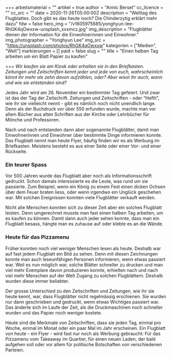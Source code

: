 +++
arbeitsmaterial = ""
artikel = true
author = "Annic Berset"
cc_licence = ""
cc_src = ""
date = 2020-11-26T05:00:00Z
description = "Welttag des Flugblattes. Doch gibt es das heute noch? Die Chinderzytig erklärt mehr dazu"
fdw = false
hero_img = "/v1605975685/yonghyun-lee-RhGK4qOwxxw-unsplash_xxxmcz.jpg"
img_description = "Flugblätter dienen der Information für die Einwohnerinnen und Einwohner."
img_photographer = "Yonghyun Lee"
img_src = "https://unsplash.com/photos/RhGK4qOwxxw"
kategorien = ["Medien", "Welt"]
markierungen = []
paid = false
slug = ""
title = "Einen halben Tag arbeiten um ein Blatt Papier zu kaufen"

+++
_Wir kaufen sie am Kiosk oder erhalten sie in den Briefkasten. Zeitungen und Zeitschriften kennt jeder und jede von euch, wahrscheinlich könnt ihr mehr als zehn davon aufzählen, oder? Aber wisst ihr auch, wann und wie sie entstanden sind?_

Jedes Jahr wird am 26. November ein bestimmter Tag gefeiert. Und zwar ist das der Tag der Zeitschrift. Zeitungen und Zeitschriften - oder “Heftli”, wie ihr sie vielleicht nennt - gibt es nämlich noch nicht unendlich lange. Denn als der Buchdruck vor über 550 erfunden wurde, machte man vor allem Bücher aus alten Schriften aus der Kirche oder Lehrbücher für Mönche und Professoren.

Nach und nach entstanden dann aber sogenannte Flugblätter, damit man Einwohnerinnen und Einwohner über bestimmte Dinge informieren konnte. Das Flugblatt nennt man heute Flyer, häufig finden wir es als Werbung im Briefkasten. Meistens besteht es aus einer Seite oder einer Vor- und einer Rückseite.

### Ein teurer Spass

Vor 500 Jahren wurde das Flugblatt aber noch als Informationsschrift gedruckt. Schon damals interessierte es die Leute, was rund um sie passierte. Zum Beispiel, wenn ein König zu einem Fest einen dicken Ochsen über dem Feuer braten liess, oder wenn irgendwo ein Unglück geschehen war. Mit solchen Ereignissen konnten viele Flugblätter verkauft werden.

Nicht alle Menschen konnten sich zu dieser Zeit aber ein solches Flugblatt leisten. Denn umgerechnet musste man fast einen halben Tag arbeiten, um es kaufen zu können. Damit dann auch jeder sehen konnte, dass man ein Flugblatt besass, hängte man es zuhause auf oder klebte es an die Wände.

### Heute für das Pizzamenu

Früher konnten noch viel weniger Menschen lesen als heute. Deshalb war auf fast jedem Flugblatt ein Bild zu sehen. Denn mit diesen Zeichnungen konnte man auch leseunfähigen Personen informieren, wenn etwas passiert war. Weil es nun möglich war, solche Blätter schneller zu drucken und man viel mehr Exemplare davon produzieren konnte, erhielten nach und nach viel mehr Menschen auf der Welt Zugang zu solchen Flugblättern. Deshalb wurden diese immer beliebter.

Der grosse Unterschied zu den Zeitschriften und Zeitungen, wie ihr sie heute kennt, war, dass Flugblätter nicht regelmässig erschienen. Sie wurden nur dann geschrieben und gedruckt, wenn etwas Wichtiges passiert war. Das änderte sich im Laufe der Zeit, als die Druckmaschinen noch schneller wurden und das Papier noch weniger kostete.

Heute sind die Merkmale von Zeitschriften, dass sie jeden Tag, einmal pro Woche, einmal im Monat oder ein paar Mal im Jahr erscheinen. Ein Flugblatt von heute - ein Flyer - wird fast nur noch als Werbung gebraucht: Für das Pizzamenu vom Takeaway im Quartier, für einen neuen Laden, der bald aufgehen soll oder vor allem für politische Botschaften von verschiedenen Parteien.